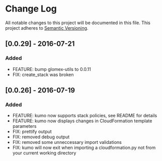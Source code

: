 # Change Log
All notable changes to this project will be documented in this file.
This project adheres to [Semantic Versioning](http://semver.org/).

## [0.0.29] - 2016-07-21
### Added
- FEATURE: bump glomex-utils to 0.0.11
- FIX: create_stack was broken

## [0.0.26] - 2016-07-19
### Added
- FEATURE: kumo now supports stack policies, see README for details
- FEATURE: kumo now displays changes in CloudFormation template parameters
- FIX: prettify output
- FIX: removed debug output
- FIX: removed some unneccessary import validations
- FIX: kumo will now exit when importing a cloudformation.py not from your current working directory